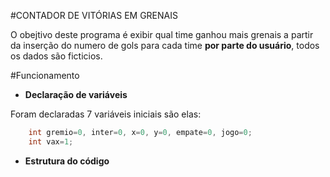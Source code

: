 #CONTADOR DE VITÓRIAS EM GRENAIS

O obejtivo deste programa é exibir qual time ganhou mais grenais a partir da inserção do numero de gols para cada time **por parte do usuário**, todos os dados são ficticios. 

#Funcionamento

* **Declaração de variáveis**

Foram declaradas 7 variáveis iniciais são elas: 

```C
    int gremio=0, inter=0, x=0, y=0, empate=0, jogo=0;
    int vax=1;
```

* **Estrutura do código**

